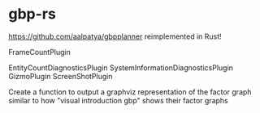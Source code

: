 # gbp-rs
https://github.com/aalpatya/gbpplanner reimplemented in Rust!


FrameCountPlugin

EntityCountDiagnosticsPlugin
SystemInformationDiagnosticsPlugin
GizmoPlugin
ScreenShotPlugin

Create a function to output a graphviz representation of the factor graph similar to how "visual introduction gbp" shows their factor graphs
